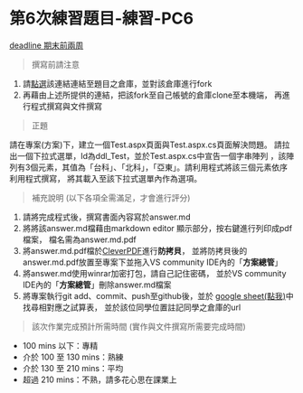 ﻿# 第6次練習題目-練習-PC6
[deadline 期末前兩周](#)
>撰寫前請注意

1. 請[點選](https://github.com/altoliaw3/111-1PC6.git)該連結連結至題目之倉庫，並對該倉庫進行fork
2. 再藉由上述所提供的連結，把該fork至自己帳號的倉庫clone至本機端，
再進行程式撰寫與文件撰寫

> 正題

請在專案(方案)下，建立一個Test.aspx頁面與Test.aspx.cs頁面解決問題。
請拉出一個下拉式選單，Id為ddl_Test，並於Test.aspx.cs中宣告一個字串陣列
，該陣列有3個元素，其值為「台科」、「北科」，「亞東」。請利用程式將該三個元素依序利用程式撰寫，
將其載入至該下拉式選單內作為選項。

> 補充說明 (以下各項全需滿足，才會進行評分)

1. 請將完成程式後，撰寫書面內容寫於answer.md
2. 將將該answer.md檔藉由markdown editor 顯示部分，按右鍵進行列印成pdf檔案，
檔名需為answer.md.pdf
3. 將answer.md.pdf檔於[CleverPDF](https://www.cleverpdf.com/zh-tw/encrypt-pdf)進行**防拷貝**，
並將防拷貝後的answer.md.pdf放置至專案下並拖入VS community IDE內的「**方案總管**」
4. 將answer.md使用winrar加密打包，請自己記住密碼，
並於VS community IDE內的「**方案總管**」刪除answer.md檔案
5. 將專案執行git add、commit、push至github後，並於
[google sheet(點我)](https://docs.google.com/spreadsheets/d/11S9usP9IYR_FqUlQTS4AisvjZMdqrdZuUU9YREpPwxQ/edit#gid=1994410359)中找尋相對應之試算表，
並於該位同學位置註記同學之倉庫的url

>該次作業完成預計所需時間 (實作與文件撰寫所需要完成時間) 

* 100 mins 以下：專精
* 介於 100 至 130 mins：熟練
* 介於 130 至 210 mins：平均
* 超過 210 mins：不熟，請多花心思在課業上

